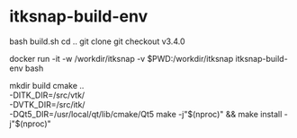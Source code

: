 # itksnap-build-env

bash build.sh
cd ..
git clone 
git checkout v3.4.0

docker run -it -w /workdir/itksnap -v $PWD:/workdir/itksnap itksnap-build-env bash

mkdir build
cmake .. \
    -DITK_DIR=/src/vtk/ \
    -DVTK_DIR=/src/itk/ \
    -DQt5_DIR=/usr/local/qt/lib/cmake/Qt5
make -j"$(nproc)" && make install -j"$(nproc)"